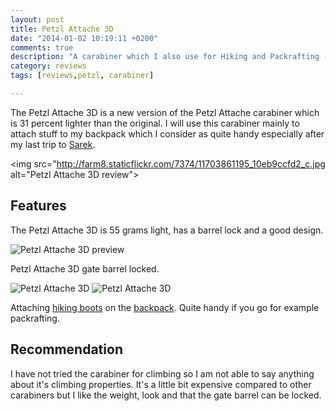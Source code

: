 ```yaml
---
layout: post
title: Petzl Attache 3D
date: "2014-01-02 10:19:11 +0200"
comments: true
description: "A carabiner which I also use for Hiking and Packrafting - Petzl Attache 3D"
category: reviews
tags: [reviews,petzl, carabiner]

---
```


The Petzl Attache 3D is a new version of the Petzl Attache carabiner which is 31 percent lighter than the original. I will use this carabiner mainly to attach stuff to my backpack which I consider as quite handy especially after my last trip to <a href="http://hikeventures.com/hiking-and-packrafting-in-sarek-day-1/" target="_self">Sarek</a>.
   
<img src="http://farm8.staticflickr.com/7374/11703861195_10eb9ccfd2_c.jpg alt="Petzl Attache 3D review">

## Features
The Petzl Attache 3D is 55 grams light, has a barrel lock and a good design.

<img src="http://farm4.staticflickr.com/3830/11704221924_eab1b4e842_c.jpg" alt="Petzl Attache 3D preview">

Petzl Attache 3D gate barrel locked.

<img src="http://farm8.staticflickr.com/7397/11704217994_1f5609f3a0_c.jpg" alt="Petzl Attache 3D">

<img src="http://farm8.staticflickr.com/7293/11703856995_4055085e13_c.jpg" alt="Petzl Attache 3D">

Attaching <a href="http://amzn.to/X0WwPY" target="_self">hiking boots</a> on the <a href="http://hikeventures.com/gear-review-hmg-porter-4400-black/" target="_self">backpack</a>. Quite handy if you go for example packrafting.

## Recommendation
I have not tried the carabiner for climbing so I am not able to say anything about it's climbing properties. It's a little bit expensive compared to other carabiners but I like the weight, look and that the gate barrel can be locked. 
